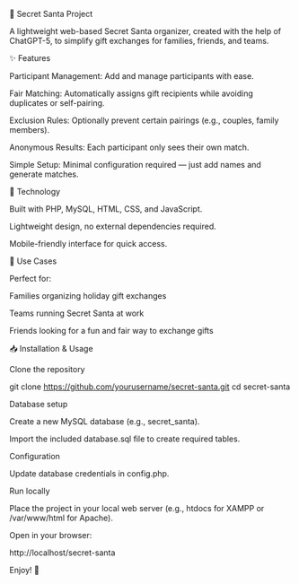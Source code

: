 🎁 Secret Santa Project

A lightweight web-based Secret Santa organizer, created with the help of ChatGPT-5, to simplify gift exchanges for families, friends, and teams.

✨ Features

Participant Management: Add and manage participants with ease.

Fair Matching: Automatically assigns gift recipients while avoiding duplicates or self-pairing.

Exclusion Rules: Optionally prevent certain pairings (e.g., couples, family members).

Anonymous Results: Each participant only sees their own match.

Simple Setup: Minimal configuration required — just add names and generate matches.

🔧 Technology

Built with PHP, MySQL, HTML, CSS, and JavaScript.

Lightweight design, no external dependencies required.

Mobile-friendly interface for quick access.

🚀 Use Cases

Perfect for:

Families organizing holiday gift exchanges

Teams running Secret Santa at work

Friends looking for a fun and fair way to exchange gifts

📥 Installation & Usage

Clone the repository

git clone https://github.com/yourusername/secret-santa.git
cd secret-santa


Database setup

Create a new MySQL database (e.g., secret_santa).

Import the included database.sql file to create required tables.

Configuration

Update database credentials in config.php.

Run locally

Place the project in your local web server (e.g., htdocs for XAMPP or /var/www/html for Apache).

Open in your browser:

http://localhost/secret-santa


Enjoy! 🎅

